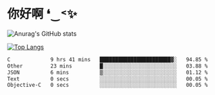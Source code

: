 # 你好啊 ❛‿˂✨

![Anurag's GitHub stats](https://github-readme-stats.vercel.app/api?username=ZombieFly&count_private=true&show_icons=true)

[![Top Langs](https://github-readme-stats.vercel.app/api/top-langs/?username=ZombieFly&layout=compact&count_private=true&hide=Ruby,makefile)](https://github.com/anuraghazra/github-readme-stats)

<!--START_SECTION:waka-->

```txt
C             9 hrs 41 mins   ███████████████████████▓░   94.85 %
Other         23 mins         █░░░░░░░░░░░░░░░░░░░░░░░░   03.88 %
JSON          6 mins          ▒░░░░░░░░░░░░░░░░░░░░░░░░   01.12 %
Text          0 secs          ░░░░░░░░░░░░░░░░░░░░░░░░░   00.05 %
Objective-C   0 secs          ░░░░░░░░░░░░░░░░░░░░░░░░░   00.05 %
```

<!--END_SECTION:waka-->

